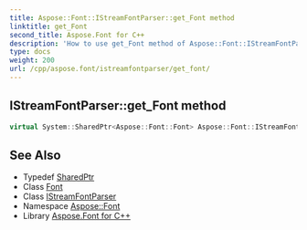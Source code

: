 ```yaml
---
title: Aspose::Font::IStreamFontParser::get_Font method
linktitle: get_Font
second_title: Aspose.Font for C++
description: 'How to use get_Font method of Aspose::Font::IStreamFontParser class in C++.'
type: docs
weight: 200
url: /cpp/aspose.font/istreamfontparser/get_font/
---
```

## IStreamFontParser::get_Font method




```cpp
virtual System::SharedPtr<Aspose::Font::Font> Aspose::Font::IStreamFontParser::get_Font()=0
```

## See Also

* Typedef [SharedPtr](../../../system/sharedptr/)
* Class [Font](../../font/)
* Class [IStreamFontParser](../)
* Namespace [Aspose::Font](../../)
* Library [Aspose.Font for C++](../../../)
